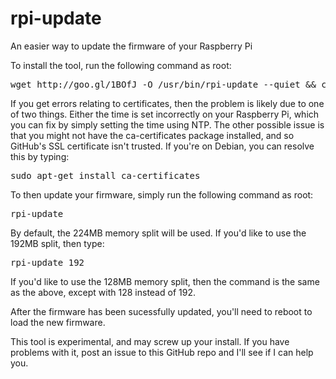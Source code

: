 rpi-update
==========

An easier way to update the firmware of your Raspberry Pi

To install the tool, run the following command as root:

<pre>
wget http://goo.gl/1BOfJ -O /usr/bin/rpi-update --quiet && chmod +x /usr/bin/rpi-update
</pre>

If you get errors relating to certificates, then the problem is likely due to one of two things. Either the time is set incorrectly on your Raspberry Pi, which you can fix by simply setting the time using NTP. The other possible issue is that you might not have the ca-certificates package installed, and so GitHub's SSL certificate isn't trusted. If you're on Debian, you can resolve this by typing:

<pre>
sudo apt-get install ca-certificates
</pre>

To then update your firmware, simply run the following command as root:

<pre>
rpi-update
</pre>

By default, the 224MB memory split will be used. If you'd like to use the 192MB split, then type:

<pre>
rpi-update 192
</pre>

If you'd like to use the 128MB memory split, then the command is the same as the above, except with 128 instead of 192.

After the firmware has been sucessfully updated, you'll need to reboot to load the new firmware.

This tool is experimental, and may screw up your install. If you have problems with it, post an issue to this GitHub repo and I'll see if I can help you.
